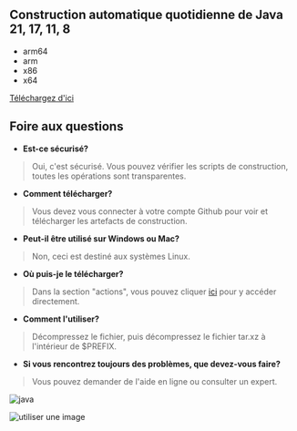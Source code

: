## Construction automatique quotidienne de Java 21, 17, 11, 8
- arm64
- arm
- x86
- x64

[Téléchargez d'ici](https://github.com/9gwk/java/actions)

## Foire aux questions

- **Est-ce sécurisé?**

> Oui, c'est sécurisé. Vous pouvez vérifier les scripts de construction, toutes les opérations sont transparentes.

- **Comment télécharger?**

> Vous devez vous connecter à votre compte Github pour voir et télécharger les artefacts de construction.

- **Peut-il être utilisé sur Windows ou Mac?**

> Non, ceci est destiné aux systèmes Linux.

- **Où puis-je le télécharger?**

> Dans la section "actions", vous pouvez cliquer [ici](https://github.com/9gwk/java/actions) pour y accéder directement.

- **Comment l'utiliser?**

> Décompressez le fichier, puis décompressez le fichier tar.xz à l'intérieur de $PREFIX.

- **Si vous rencontrez toujours des problèmes, que devez-vous faire?**

> Vous pouvez demander de l'aide en ligne ou consulter un expert.

![java](https://archive.biliimg.com/bfs/archive/428cf21229de58009fa8b81edac6f0066ac6552e.jpg)

![utiliser une image](https://archive.biliimg.com/bfs/archive/7179bf01b6906116b29d90db6c27c5288ce6c954.jpg)

